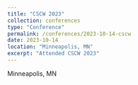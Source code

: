 ```yaml
---
title: "CSCW 2023"
collection: conferences
type: "Conference"
permalink: /conferences/2023-10-14-cscw
date: 2023-10-14
location: "Minneapolis, MN"
excerpt: "Attended CSCW 2023"
---
```


Minneapolis, MN  
